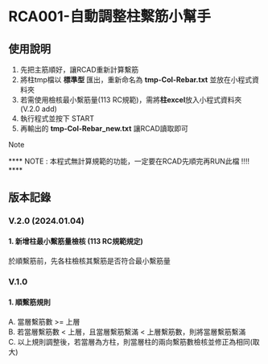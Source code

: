 # RCA001-自動調整柱繫筋小幫手

## 使用說明
1. 先把主筋順好，讓RCAD重新計算繫筋
2. 將柱tmp檔以 **標準型** 匯出，重新命名為 **tmp-Col-Rebar.txt** 並放在小程式資料夾
3. 若需使用檢核最小繫筋量(113 RC規範)，需將**柱excel**放入小程式資料夾 (V.2.0 add)
4. 執行程式並按下 START
5. 再輸出的 **tmp-Col-Rebar_new.txt** 讓RCAD讀取即可

>[!note]
>**** NOTE : 本程式無計算規範的功能，一定要在RCAD先順完再RUN此檔 !!!! ****

## 版本記錄
### V.2.0 (2024.01.04)
#### 1. 新增柱最小繫筋量檢核 (113 RC規範規定)
於順繫筋前，先各柱檢核其繫筋是否符合最小繫筋量

### V.1.0
#### 1. 順繫筋規則
  A. 當層繫筋數 >= 上層\
  B. 若當層繫筋數 < 上層，且當層繫筋繫滿 < 上層繫筋數，則將當層繫筋繫滿\
  C. 以上規則調整後，若當層為方柱，則當層柱的兩向繫筋數檢核並修正為相同(取大)
